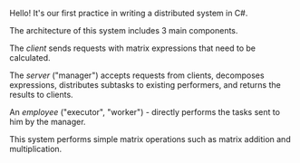 Hello! It's our first practice in writing a distributed system in C#.

The architecture of this system includes 3 main components.

The *client* sends requests with matrix expressions that need to be calculated.

The *server* ("manager") accepts requests from clients, decomposes expressions, distributes subtasks to existing performers, and returns the results to clients.

An *employee* ("executor", "worker") - directly performs the tasks sent to him by the manager.

This system performs simple matrix operations such as matrix addition and multiplication.
